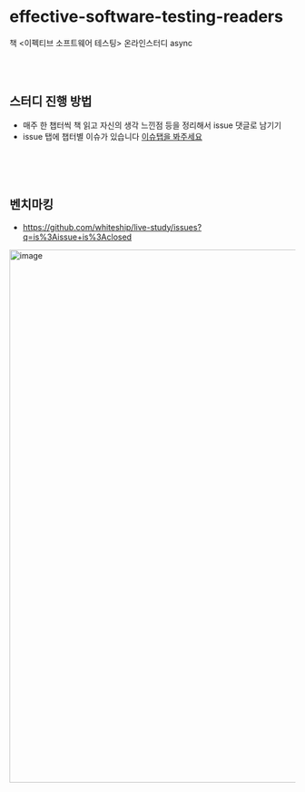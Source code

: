 # effective-software-testing-readers
책 &lt;이펙티브 소프트웨어 테스팅> 온라인스터디 async

<br>
<br>

## 스터디 진행 방법
- 매주 한 챕터씩 책 읽고 자신의 생각 느낀점 등을 정리해서 issue 댓글로 남기기
- issue 탭에 챕터별 이슈가 있습니다 [이슈탭을 봐주세요]()


<br>
<br>
<br>



## 벤치마킹

- https://github.com/whiteship/live-study/issues?q=is%3Aissue+is%3Aclosed
<img width="940" alt="image" src="https://github.com/moto3z/effective-software-testing-readers/assets/31065684/2a35f532-4a1c-453b-89fd-0ad1edc2cde8">
